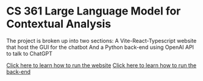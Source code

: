 # CS 361 Large Language Model for Contextual Analysis

The project is broken up into two sections:
A Vite-React-Typescript website that host the GUI for the chatbot
And a Python back-end using OpenAI API to talk to ChatGPT

[Click here to learn how to run the website](./llm-website/README.md)
[Click here to learn how to run the back-end](./llm-backend/README.md)
